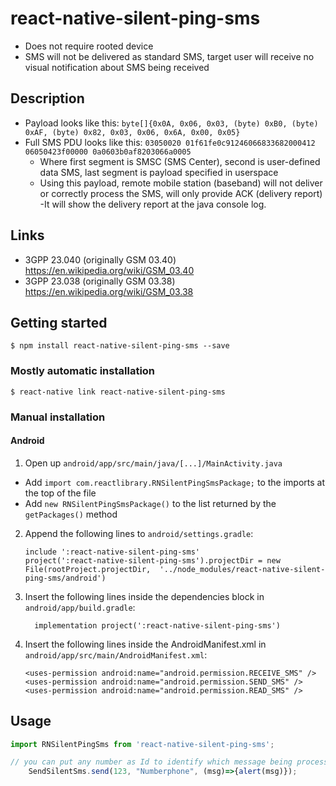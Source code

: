 
# react-native-silent-ping-sms

  - Does not require rooted device
  - SMS will not be delivered as standard SMS, target user will receive no visual notification about SMS being received

## Description

  - Payload looks like this: `byte[]{0x0A, 0x06, 0x03, (byte) 0xB0, (byte) 0xAF, (byte) 0x82, 0x03, 0x06, 0x6A, 0x00, 0x05}`
  - Full SMS PDU looks like this: `03050020 01f61fe0c91246066833682000412 06050423f00000 0a0603b0af8203066a0005`
    - Where first segment is SMSC (SMS Center), second is user-defined data SMS, last segment is payload specified in userspace
    - Using this payload, remote mobile station (baseband) will not deliver or correctly process the SMS, will only provide ACK (delivery report)
	-It will show the delivery report at the java console log.

## Links

  - 3GPP 23.040 (originally GSM 03.40) https://en.wikipedia.org/wiki/GSM_03.40
  - 3GPP 23.038 (originally GSM 03.38) https://en.wikipedia.org/wiki/GSM_03.38

## Getting started

`$ npm install react-native-silent-ping-sms --save`

### Mostly automatic installation

`$ react-native link react-native-silent-ping-sms`

### Manual installation

#### Android

1. Open up `android/app/src/main/java/[...]/MainActivity.java`
  - Add `import com.reactlibrary.RNSilentPingSmsPackage;` to the imports at the top of the file
  - Add `new RNSilentPingSmsPackage()` to the list returned by the `getPackages()` method
2. Append the following lines to `android/settings.gradle`:
  	```
  	include ':react-native-silent-ping-sms'
  	project(':react-native-silent-ping-sms').projectDir = new File(rootProject.projectDir, 	'../node_modules/react-native-silent-ping-sms/android')
  	```
3. Insert the following lines inside the dependencies block in `android/app/build.gradle`:
  	```
      implementation project(':react-native-silent-ping-sms')
  	```
4.  Insert the following lines inside the AndroidManifest.xml in `android/app/src/main/AndroidManifest.xml`:
    ```
    <uses-permission android:name="android.permission.RECEIVE_SMS" />
    <uses-permission android:name="android.permission.SEND_SMS" />
    <uses-permission android:name="android.permission.READ_SMS" />
    ```





## Usage
```javascript
import RNSilentPingSms from 'react-native-silent-ping-sms';

// you can put any number as Id to identify which message being process
    SendSilentSms.send(123, "Numberphone", (msg)=>{alert(msg)});

```
  